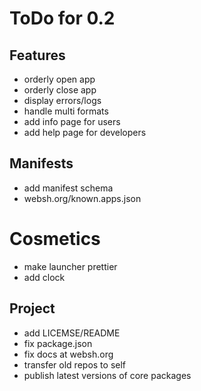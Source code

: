 # ToDo for 0.2

## Features
* orderly open app
* orderly close app
* display errors/logs
* handle multi formats
* add info page for users
* add help page for developers

## Manifests
* add manifest schema
* websh.org/known.apps.json


# Cosmetics  
* make launcher prettier
* add clock

## Project
* add LICEMSE/README
* fix package.json
* fix docs at websh.org
* transfer old repos to self
* publish latest versions of core packages